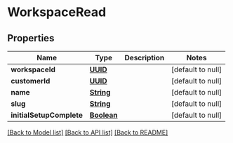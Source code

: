 # WorkspaceRead
## Properties

Name | Type | Description | Notes
------------ | ------------- | ------------- | -------------
**workspaceId** | [**UUID**](UUID.md) |  | [default to null]
**customerId** | [**UUID**](UUID.md) |  | [default to null]
**name** | [**String**](string.md) |  | [default to null]
**slug** | [**String**](string.md) |  | [default to null]
**initialSetupComplete** | [**Boolean**](boolean.md) |  | [default to null]

[[Back to Model list]](../README.md#documentation-for-models) [[Back to API list]](../README.md#documentation-for-api-endpoints) [[Back to README]](../README.md)

